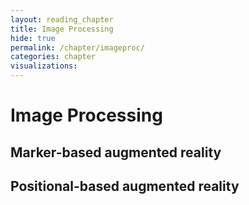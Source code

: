 ```yaml
---
layout: reading_chapter
title: Image Processing
hide: true
permalink: /chapter/imageproc/
categories: chapter
visualizations:
---
```


# Image Processing

## Marker-based augmented reality

## Positional-based augmented reality 

